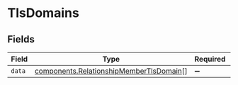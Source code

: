 # TlsDomains


## Fields

| Field                                                                                                     | Type                                                                                                      | Required                                                                                                  | Description                                                                                               |
| --------------------------------------------------------------------------------------------------------- | --------------------------------------------------------------------------------------------------------- | --------------------------------------------------------------------------------------------------------- | --------------------------------------------------------------------------------------------------------- |
| `data`                                                                                                    | [components.RelationshipMemberTlsDomain](../../../sdk/models/components/relationshipmembertlsdomain.md)[] | :heavy_minus_sign:                                                                                        | N/A                                                                                                       |